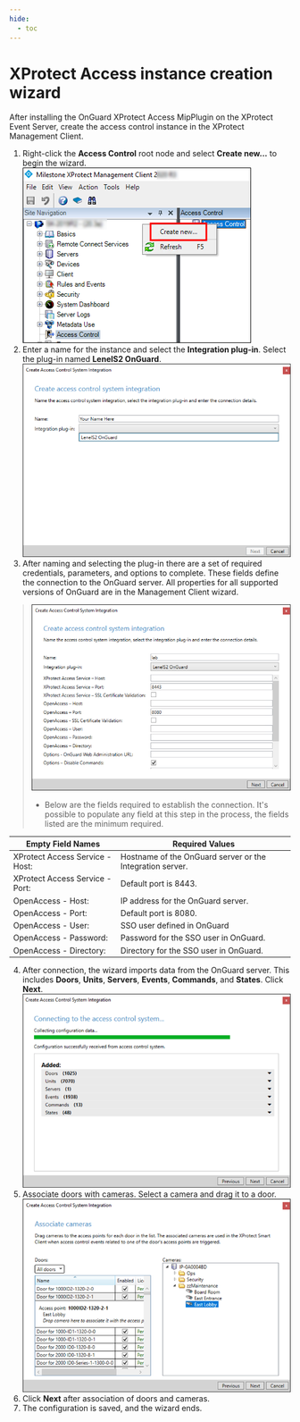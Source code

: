 ```yaml
---
hide:
  - toc
---
```

# XProtect Access instance creation wizard

After installing the OnGuard XProtect Access MipPlugin on the XProtect Event Server, create the access control instance in the XProtect Management Client.

1. Right-click the **Access Control** root node and select **Create new...** to begin the wizard.
![CreateNew](img/XPAInstance.CreateNew.png)
2. Enter a name for the instance and select the **Integration plug-in**. Select the plug-in named **LenelS2 OnGuard**.
![PluginSelect](img/XPACreationPN.png)
3. After naming and selecting the plug-in there are a set of required credentials, parameters, and options to complete. These fields define the connection to the OnGuard server. All properties for all supported versions of OnGuard are in the Management Client wizard.
>
>   ![WizardProperties](img/CXAL.wiz.connect.png)
>   + Below are the fields required to establish the connection. It's possible to populate any field at this step in the process, the fields listed are the minimum required.
>
|Empty Field Names                  | Required Values                                           |
|-----------------------------------|-----------------------------------------------------------|
| XProtect Access Service - Host:   | Hostname of the OnGuard server or the Integration server. |
| XProtect Access Service - Port:   | Default port is 8443.                                     |
| OpenAccess - Host:                | IP address for the OnGuard server.                        |
| OpenAccess - Port:                | Default port is 8080.                                     |
| OpenAccess - User:                | SSO user defined in OnGuard                               |
| OpenAccess - Password:            | Password for the SSO user in OnGuard.                     |
| OpenAccess - Directory:           | Directory for the SSO user in OnGuard.                    |
4. After connection, the wizard imports data from the OnGuard server. This includes **Doors**, **Units**, **Servers**, **Events**, **Commands**, and **States**. Click **Next**.</br>
![ImportConfig](img/XPMgmtClient_3.png)
5. Associate doors with cameras. Select a camera and drag it to a door.
![Door2Camera](img/XPMgmtClient_4.png)
6. Click **Next** after association of doors and cameras.
7. The configuration is saved, and the wizard ends.

